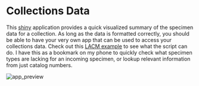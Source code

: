 # Collections Data

This [shiny](https://shiny.posit.co/) application provides a quick visualized summary of the specimen data for a collection. As long as the data is formatted correctly, you should be able to have your very own app that can be used to access your collections data. Check out this [LACM example](https://nhm-birds.shinyapps.io/lacm_birds/) to see what the script can do. I have this as a bookmark on my phone to quickly check what specimen types are lacking for an incoming specimen, or lookup relevant information from just catalog numbers. 


![app_preview](https://github.com/younghasuh/collectionsdata/assets/22403928/3667a03b-a543-4a05-aa96-7649bd71306f)
